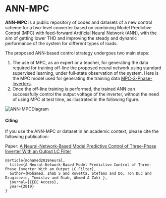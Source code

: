 # ANN-MPC

**ANN-MPC** is a public repository of codes and datasets of a new control scheme for a two-level converter based on combining Model Predictive Control (MPC) with feed-forward Artificial Neural Network (ANN), with the aim of getting lower THD and improving the steady and dynamic performance of the system for different types of loads. 

The proposed ANN-based control strategy undergoes two main steps: 
1. The use of MPC, as an expert or a teacher, for generating the data required for training off-line the proposed neural network using standard supervised learning, under full-state observation of the system. Here is the MPC model used for generating the training data [MPC-3-Phase-Inverters](https://github.com/IhabMohamed/MPC-3-Phase-Inverters).  
2. Once the off-line training is performed, the trained ANN can successfully control the output voltage of the inverter, without the need of using MPC at test time, as illustrated in the following figure.

![ANN-MPCDiagram](ANN-MPC/Dataset/TrainingDiagram.png)

#### Citing

If you use the ANN-MPC or dataset in an academic context, please cite the following publication:

Paper: [A Neural-Network-Based Model Predictive Control
of Three-Phase Inverter With an Output LC Filter](https://ieeexplore.ieee.org/abstract/document/8819887)

```
@article{mohamed2019neural,
  title={A Neural-Network-Based Model Predictive Control of Three-Phase Inverter With an Output LC Filter},
  author={Mohamed, Ihab S and Rovetta, Stefano and Do, Ton Duc and Dragicevic, Tomislav and Diab, Ahmed A Zaki },
  journal={IEEE Access},
  year={2019}
}
```
